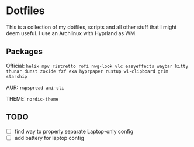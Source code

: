 # Dotfiles
This is a collection of my dotfiles, scripts and all other stuff that I might deem useful. I use an Archlinux with Hyprland as WM.

## Packages
Official:
`helix mpv ristretto rofi nwg-look vlc easyeffects waybar kitty thunar dunst zoxide fzf exa hyprpaper rustup wl-clipboard grim starship`

AUR:
`rwpspread ani-cli`

THEME:
`nordic-theme`

## TODO
- [ ] find way to properly separate Laptop-only config
- [ ] add battery for laptop config
